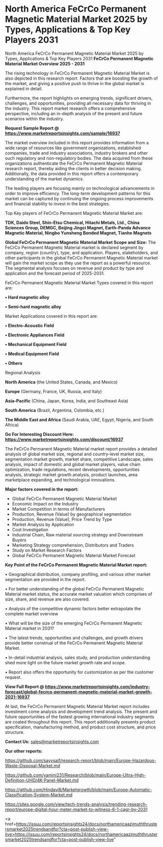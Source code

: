 # North America FeCrCo Permanent Magnetic Material Market 2025 by Types, Applications & Top Key Players 2031
 North America FeCrCo Permanent Magnetic Material Market 2025 by Types, Applications & Top Key Players 2031
<Strong> FeCrCo Permanent Magnetic Material Market Overview 2025 - 2031</strong>

The rising technology in FeCrCo Permanent Magnetic Material Market is also depicted in this research report. Factors that are boosting the growth of the market, and giving a positive push to thrive in the global market is explained in detail.

Furthermore, the report highlights on emerging trends, significant drivers, challenges, and opportunities, providing all necessary data for thriving in the industry. This report market research offers a comprehensive perspective, including an in-depth analysis of the present and future scenarios within the industry.

<strong>Request Sample Report @ <a href=https://www.marketreportsinsights.com/sample/16937>https://www.marketreportsinsights.com/sample/16937</a></strong>

The market overview included in this report provides information from a wide range of resources like government organizations, established companies, trade and industry associations, industry brokers and other such regulatory and non-regulatory bodies. The data acquired from these organizations authenticate the FeCrCo Permanent Magnetic Material research report, thereby aiding the clients in better decision making. Additionally, the data provided in this report offers a contemporary understanding of the market dynamics.

The leading players are focusing mainly on technological advancements in order to improve efficiency. The long-term development patterns for this market can be captured by continuing the ongoing process improvements and financial stability to invest in the best strategies.

Top Key players of FeCrCo Permanent Magnetic Material Market are:

<strong>TDK, Daido Steel, Shin-Etsu Chemical, Hitachi Metals, Ltd., China Sciences Group, DEMGC, Beijing Jingci Magnet, Earth-Panda Advance Magnetic Material, Ningbo Yunsheng Bonded Magnet, Tianhe Magnets</strong>

<strong><b>Global FeCrCo Permanent Magnetic Material Market Scope and Size:</b></strong>
The FeCrCo Permanent Magnetic Material market is declared segment by company, region (country), type, and application. Players, stakeholders, and other participants in the global FeCrCo Permanent Magnetic Material market will gain the market scope as they use the report as a powerful resource. The segmental analysis focuses on revenue and product by type and application and the forecast period of 2025-2031.

FeCrCo Permanent Magnetic Material Market Types covered in this report are:

<strong>• Hard magnetic alloy

• Semi-hard magnetic alloy</strong>

Market Applications covered in this report are:

<strong>• Electro-Acoustic Field

• Electronic Appliances Field

• Mechanical Equipment Field

• Medical Equipment Field

• Others</strong> 

Regional Analysis

<strong>North America</strong> (the United States, Canada, and Mexico)

<strong>Europe</strong> (Germany, France, UK, Russia, and Italy)

<strong>Asia-Pacific</strong> (China, Japan, Korea, India, and Southeast Asia)

<strong>South America</strong> (Brazil, Argentina, Colombia, etc.)

<strong>The Middle East and Africa</strong> (Saudi Arabia, UAE, Egypt, Nigeria, and South Africa)

<strong>Go For Interesting Discount Here: <a href=https://www.marketreportsinsights.com/discount/16937>https://www.marketreportsinsights.com/discount/16937</a></strong>

The FeCrCo Permanent Magnetic Material market report provides a detailed analysis of global market size, regional and country-level market size, segmentation market growth, market share, competitive Landscape, sales analysis, impact of domestic and global market players, value chain optimization, trade regulations, recent developments, opportunities analysis, strategic market growth analysis, product launches, area marketplace expanding, and technological innovations.

<strong><b>Major factors covered in the report:</b></strong>
<ul>
  <li>Global FeCrCo Permanent Magnetic Material Market </li>
  <li>Economic Impact on the Industry</li>
  <li>Market Competition in terms of Manufacturers</li>
  <li>Production, Revenue (Value) by geographical segmentation</li>
  <li>Production, Revenue (Value), Price Trend by Type</li>
  <li>Market Analysis by Application</li>
  <li>Cost Investigation</li>
  <li>Industrial Chain, Raw material sourcing strategy and Downstream Buyers</li>
  <li>Marketing Strategy comprehension, Distributors and Traders</li>
  <li>Study on Market Research Factors</li>
  <li>Global FeCrCo Permanent Magnetic Material Market Forecast</li>
</ul>

<strong><b>Key Point of the FeCrCo Permanent Magnetic Material Market report:</b></strong>

• Geographical distribution, company profiling, and various other market segmentation are provided in the report.

• For better understanding of the global FeCrCo Permanent Magnetic Material market status, the accurate market valuation which comprises of size, share, and revenue are also covered.

• Analysis of the competitive dynamic factors better extrapolate the complete market overview

• What will be the size of the emerging FeCrCo Permanent Magnetic Material market in 2031?

• The latest trends, opportunities and challenges, and growth drivers provide better construal of the FeCrCo Permanent Magnetic Material Market.

• In-detail industrial analysis, sales study, and production understanding shed more light on the future market growth rate and scope.

• Report also offers the opportunity for customization as per the customer request.

<strong><b>View Full Report @ <a href=https://www.marketreportsinsights.com/industry-forecast/global-fecrco-permanent-magnetic-material-market-growth-2021-16937>https://www.marketreportsinsights.com/industry-forecast/global-fecrco-permanent-magnetic-material-market-growth-2021-16937</a></b></strong>


At last, the FeCrCo Permanent Magnetic Material Market report includes investment come analysis and development trend analysis. The present and future opportunities of the fastest growing international industry segments are coated throughout this report. This report additionally presents product specification, manufacturing method, and product cost structure, and price structure.

<strong>Contact Us:</strong>
sales@marketreportsinsights.com

<strong>Our other reports:</strong>

<a href=https://github.com/sayysaif/research-report/blob/main/Europe-Hazardous-Waste-Disposal-Market.md>https://github.com/sayysaif/research-report/blob/main/Europe-Hazardous-Waste-Disposal-Market.md</a>

<a href=https://github.com/yamini231/Research/blob/main/Europe-Ultra-High-Definition-UHD/4K-Panel-Market.md>https://github.com/yamini231/Research/blob/main/Europe-Ultra-High-Definition-UHD/4K-Panel-Market.md</a>

<a href=https://github.com/Hindavi8/Marketgrowth/blob/main/Europe-Automatic-Classification-System-Market.md>https://github.com/Hindavi8/Marketgrowth/blob/main/Europe-Automatic-Classification-System-Market.md</a>

<a href=https://sites.google.com/view/tech-trends-analysis/trending-research-report/europe-digital-hour-meter-market-to-witness-6-1-cagr-by-2031>https://sites.google.com/view/tech-trends-analysis/trending-research-report/europe-digital-hour-meter-market-to-witness-6-1-cagr-by-2031</a>

<a href=https://issuu.com/reportsinsights24/docs/northamericaazimuththrustersmarket2025trendsandfor?cta=post-publish-view-live>https://issuu.com/reportsinsights24/docs/northamericaazimuththrustersmarket2025trendsandfor?cta=post-publish-view-live</a>"
